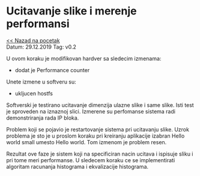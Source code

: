 # Ucitavanje slike i merenje performansi
[<< Nazad na pocetak](../README.md)\
Datum: 29.12.2019
Tag: v0.2

U ovom koraku je modifikovan hardver sa sledecim izmenama:
- dodat je Performance counter

Unete izmene u softveru su:
- ukljucen hostfs

Softverski je testirano ucitavanje dimenzija ulazne slike i same slike. Isti test je sproveden na iznaznoj slici. Izmerene su perfomanse sistema radi demonstriranja rada IP bloka.

Problem koji se pojavio je restartovanje sistema pri ucitavanju slike. Uzrok problema je sto je u proslom koraku pri kreiranju aplikacije izabran Hello world small umesto Hello world. Tom izmenom je problem resen.

Rezultat ove faze je sistem koji na specificiran nacin ucitava i ispisuje sliku i pri tome meri performanse. U sledecem koraku ce se implementirati algoritam racunanja histograma i ekvalizacije histograma.
